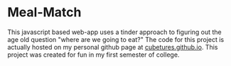 # Meal-Match
This javascript based web-app uses a tinder approach to figuring out the age old question "where are we going to eat?" The code for this project is actually hosted on my personal github page at [cubetures.github.io](https://cubetures.github.io). This project was created for fun in my first semester of college.
